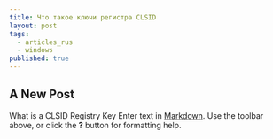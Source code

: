 ```yaml
---
title: Что такое ключи регистра CLSID
layout: post
tags:
  - articles_rus
  - windows
published: true
---
```


## A New Post
What is a CLSID Registry Key
Enter text in [Markdown](http://daringfireball.net/projects/markdown/). Use the toolbar above, or click the **?** button for formatting help.
